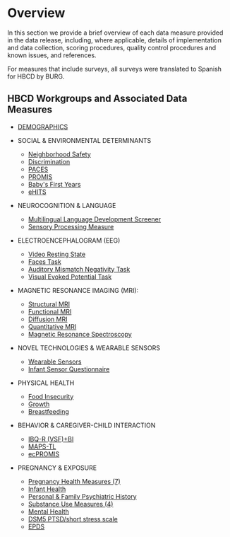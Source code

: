 # Overview

In this section we provide a brief overview of each data measure provided in the data release, including, where applicable, details of implementation and data collection, scoring procedures, quality control procedures and known issues, and references.

For measures that include surveys, all surveys were translated to Spanish for HBCD by BURG.

## HBCD Workgroups and Associated Data Measures

- [DEMOGRAPHICS](demographics.md)

- SOCIAL & ENVIRONMENTAL DETERMINANTS
    - [Neighborhood Safety](socenv_determinants/neighborhood_safety.md)
    - [Discrimination](socenv_determinants/discrimination.md)
    - [PACES](socenv_determinants/PACES.md)
    - [PROMIS](socenv_determinants/PROMIS.md)
    - [Baby's First Years](socenv_determinants/bfy.md)
    - [eHITS](socenv_determinants/eHITS.md)

- NEUROCOGNITION & LANGUAGE 
    - [Multilingual Language Development Screener](neurocog/MLDS.md) 
    - [Sensory Processing Measure](neurocog/SPM2.md) 

- ELECTROENCEPHALOGRAM (EEG) 
    - [Video Resting State](eeg/video_rs.md)
    - [Faces Task](eeg/faces_task.md)
    - [Auditory Mismatch Negativity Task](eeg/aud_mm.md)
    - [Visual Evoked Potential Task](eeg/vis_ep_task.md) 

- MAGNETIC RESONANCE IMAGING (MRI):
    - [Structural MRI](mri/smri.md)
    - [Functional MRI](mri/fmri.md)
    - [Diffusion MRI](mri/dmri.md)
    - [Quantitative MRI](mri/qalas.md)
    - [Magnetic Resonance Spectroscopy](mri/mrs.md)
    
- NOVEL TECHNOLOGIES & WEARABLE SENSORS 
    - [Wearable Sensors](sensors/wearable_sensors.md)
    - [Infant Sensor Questionnaire](sensors/sensor_questionnaire.md)

- PHYSICAL HEALTH 
    - [Food Insecurity](physicalhealth.md#food-insecurity)
    - [Growth](physicalhealth.md#growth)
    - [Breastfeeding](physicalhealth.md#breastfeeding)

- BEHAVIOR & CAREGIVER-CHILD INTERACTION
    - [IBQ-R (VSF)+BI](beh_CG_interaction/IBQ-R.md)
    - [MAPS-TL](beh_CG_interaction/MAPS-TL.md)
    - [ecPROMIS](beh_CG_interaction/ePROMIS.md)

- PREGNANCY & EXPOSURE 
    - [Pregnancy Health Measures (7)](pregexp/preghealth_all.md)
    - [Infant Health](pregexp/infanthealth.md)
    - [Personal & Family Psychiatric History](pregexp/psych_history.md)
    - [Substance Use Measures (4)](pregexp/substanceuse_all.md)
    - [Mental Health](pregexp/mentalhealth.md)
    - [DSM5 PTSD/short stress scale](pregexp/NSESSS.md)
    - [EPDS](pregexp/EPDS.md)
